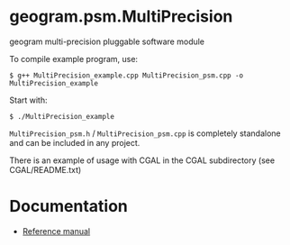# geogram.psm.MultiPrecision
geogram multi-precision pluggable software module

To compile example program, use:
```
$ g++ MultiPrecision_example.cpp MultiPrecision_psm.cpp -o MultiPrecision_example
```

Start with:
```
$ ./MultiPrecision_example
```

`MultiPrecision_psm.h` / `MultiPrecision_psm.cpp` is completely standalone and can be
included in any project.

There is an example of usage with CGAL in the CGAL subdirectory (see CGAL/README.txt)

# Documentation

- [Reference manual](https://brunolevy.github.io/geogram/multi__precision_8h.html)